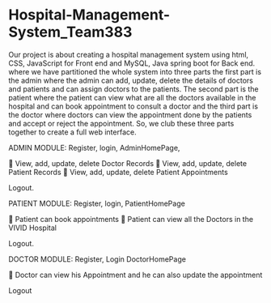 # Hospital-Management-System_Team383
Our project is about creating a hospital management system using html, CSS, JavaScript for Front end and MySQL, Java spring boot for Back end. where we have partitioned the whole system into three parts the first part is the admin where the admin can add, update, delete the details of doctors and patients and can  assign doctors to the patients. The second part is the patient where the patient can view what are all the doctors available in the hospital and can book appointment to consult a doctor and the third part is the doctor where doctors can view the appointment done by the patients and accept or reject the appointment. So, we club these three parts together to create a full web interface.


ADMIN MODULE:
Register, login,
AdminHomePage,

	View, add, update, delete Doctor Records
	View, add, update, delete Patient Records
	View, add, update, delete Patient Appointments 

Logout.

PATIENT MODULE:
Register, login,
PatientHomePage

	Patient can book appointments
	Patient can view all the Doctors in the VIVID Hospital

Logout.

DOCTOR MODULE:
Register, Login
DoctorHomePage

	Doctor can view his Appointment and he can also update the appointment

Logout
